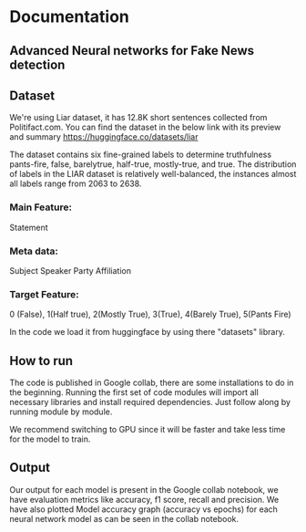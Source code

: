 # Documentation

## Advanced Neural networks for Fake News detection

## Dataset

We're using Liar dataset, it has 12.8K short sentences collected from Politifact.com.
You can find the dataset in the below link with its preview and summary
https://huggingface.co/datasets/liar

The dataset contains six fine-grained labels to determine truthfulness pants-fire, false, barelytrue, half-true, mostly-true, and true.
The distribution of labels in the LIAR dataset is relatively well-balanced, the instances almost all labels range from 2063 to 2638.

### Main Feature:
  Statement
### Meta data:
  Subject
  Speaker
  Party Affiliation
### Target Feature:
  0 (False), 1(Half true), 2(Mostly True), 3(True), 4(Barely True), 5(Pants Fire)


In the code we load it from huggingface by using there "datasets" library.

## How to run

The code is published in Google collab, there are some installations to do in the beginning.
Running the first set of code modules will import all necessary libraries and install required dependencies.
Just follow along by running module by module.

We recommend switching to GPU since it will be faster and take less time for the model to train.

## Output

Our output for each model is present in the Google collab notebook, we have evaluation metrics like accuracy, f1 score, recall and precision.
We have also plotted Model accuracy graph (accuracy vs epochs) for each neural network model as can be seen in the collab notebook.

